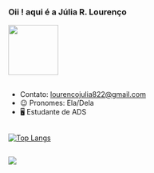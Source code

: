 ### Oii ! aqui é a Júlia R. Lourenço <div>
<img src ="https://github.com/ju019/ju019/assets/140768491/f4e81d76-ca2e-46b2-a043-886878efe8bd" width="100" height="100">
</div>




##

- Contato: lourencojulia822@gmail.com
- 😉 Pronomes: Ela/Dela
- 🖥️ Estudante de ADS
 



##

[![Top Langs](https://github-readme-stats.vercel.app/api/top-langs/?username=ju019&layout=donut)](https://github.com/anuraghazra/github-readme-stats)

##
<div>
  <a href="https://www.linkedin.com/in/j%C3%BAlia-rita-louren%C3%A7o-2b979b26b/" target="_blank"><img src="https://img.shields.io/badge/-LinkedIn-%230077B5?style=for-the-badge&logo=linkedin&logoColor=white" target="_blank"></a> 
</div>
